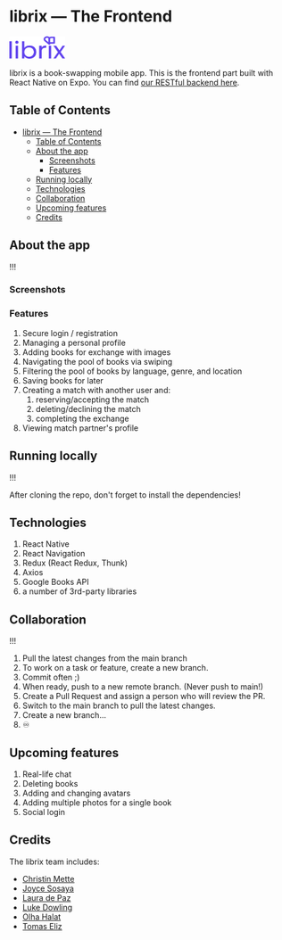 # librix — The Frontend

<img src="./assets/librix-small-logo.png" alt="librix" width="100px" height="40px" />

librix is a book-swapping mobile app. This is the frontend part built with React Native on Expo. You can find [our RESTful backend here](https://github.com/Final-Project-X/librix-server).

## Table of Contents

- [librix — The Frontend](#librix--the-frontend)
  - [Table of Contents](#table-of-contents)
  - [About the app](#about-the-app)
    - [Screenshots](#screenshots)
    - [Features](#features)
  - [Running locally](#running-locally)
  - [Technologies](#technologies)
  - [Collaboration](#collaboration)
  - [Upcoming features](#upcoming-features)
  - [Credits](#credits)

## About the app

!!!

### Screenshots

### Features

1. Secure login / registration
2. Managing a personal profile
3. Adding books for exchange with images
4. Navigating the pool of books via swiping
5. Filtering the pool of books by language, genre, and location
6. Saving books for later
7. Creating a match with another user and:
   1. reserving/accepting the match
   2. deleting/declining the match
   3. completing the exchange
8. Viewing match partner's profile


## Running locally

!!!

After cloning the repo, don't forget to install the dependencies!

## Technologies

1. React Native
2. React Navigation
3. Redux (React Redux, Thunk)
4. Axios
5. Google Books API
6. a number of 3rd-party libraries


## Collaboration

!!!

1. Pull the latest changes from the main branch
2. To work on a task or feature, create a new branch.
3. Commit often ;)
4. When ready, push to a new remote branch. (Never push to main!)
5. Create a Pull Request and assign a person who will review the PR.
6. Switch to the main branch to pull the latest changes.
7. Create a new branch...
8. :infinity:

## Upcoming features

1. Real-life chat
2. Deleting books
3. Adding and changing avatars
4. Adding multiple photos for a single book
5. Social login

## Credits

The librix team includes:

- [Christin Mette](https://github.com/chmette)
- [Joyce Sosaya](https://github.com/Winkel2019)
- [Laura de Paz](https://github.com/laurapacis)
- [Luke Dowling](https://github.com/luke-dowling)
- [Olha Halat](https://github.com/olhanotolga)
- [Tomas Eliz](https://github.com/TomasEliz)
